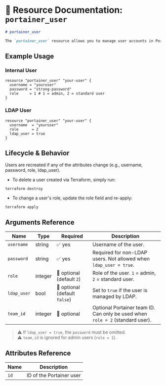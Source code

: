 # 👤 **Resource Documentation: `portainer_user`**

```markdown
# portainer_user

The `portainer_user` resource allows you to manage user accounts in Portainer.
```

## Example Usage

### Internal User

```hcl
resource "portainer_user" "your-user" {
  username = "youruser"
  password = "strong-password"
  role     = 1 # 1 = admin, 2 = standard user
}
```

### LDAP User
```hcl
resource "portainer_user" "your-user" {
  username  = "youruser"
  role      = 2
  ldap_user = true
}
```
## Lifecycle & Behavior

Users are recreated if any of the attributes change (e.g., username, password, role, ldap_user).

- To delete a user created via Terraform, simply run:
```hcl
terraform destroy
```

- To change a user's role, update the role field and re-apply:
```hcl
terraform apply
```

## Arguments Reference

| Name        | Type    | Required                  | Description                                                                 |
|-------------|---------|---------------------------|-----------------------------------------------------------------------------|
| `username`  | string  | ✅ yes                    | Username of the user.                                                       |
| `password`  | string  | ✅ yes                    | Required for non-LDAP users. Not allowed when `ldap_user = true`.           |
| `role`      | integer | 🚫 optional (default `2`) | Role of the user. `1` = admin, `2` = standard user.                         |
| `ldap_user` | bool    | 🚫 optional (default `false`) | Set to `true` if the user is managed by LDAP.                         |
| `team_id`   | integer | 🚫 optional               | Optional Portainer team ID. Can only be used when `role = 2` (standard user). |

> ⚠️ If `ldap_user = true`, the `password` must be omitted.  
> ⚠️ `team_id` is ignored for admin users (`role = 1`).

## Attributes Reference

| Name | Description              |
|------|--------------------------|
| `id` | ID of the Portainer user |
